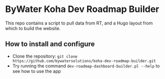 # ByWater Koha Dev Roadmap Builder

This repo contains a script to pull data from RT, and a Hugo layout from which to build the website.

## How to install and configure

* Clone the repository: `git clone https://github.com/bywatersolutions/koha-dev-roadmap-builder.git`
* Try running the command `dev-roadmap-dashboard-builder.pl --help` to see how to use the app
